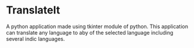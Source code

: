 # TranslateIt
A python application made using tkinter module of python. This application can translate any language to aby of the selected language including several indic languages.
